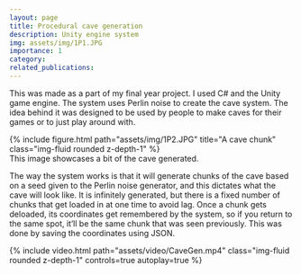 ```yaml
---
layout: page
title: Procedural cave generation
description: Unity engine system
img: assets/img/1P1.JPG
importance: 1
category:
related_publications:
---
```


This was made as a part of my final year project. I used C# and the Unity game engine. The system uses Perlin noise to create the cave system. The idea behind it was designed to be used by people to make caves for their games or to just play around with.   

<div class="row">
    <div class="col-sm mt-3 mt-md-0">
        {% include figure.html path="assets/img/1P2.JPG" title="A cave chunk" class="img-fluid rounded z-depth-1" %}
    </div>
</div>
<div class="caption">
    This image showcases a bit of the cave generated.
</div>

The way the system works is that it will generate chunks of the cave based on a seed given to the Perlin noise generator, and this dictates what the cave will look like. It is infinitely generated, but there is a fixed number of chunks that get loaded in at one time to avoid lag. Once a chunk gets deloaded, its coordinates get remembered by the system, so if you return to the same spot, it’ll be the same chunk that was seen previously. This was done by saving the coordinates using JSON.

<div class="row mt-3">
    <div class="col-sm mt-3 mt-md-0">
        {% include video.html path="assets/video/CaveGen.mp4" class="img-fluid rounded z-depth-1" controls=true autoplay=true %}
    </div>
</div>
